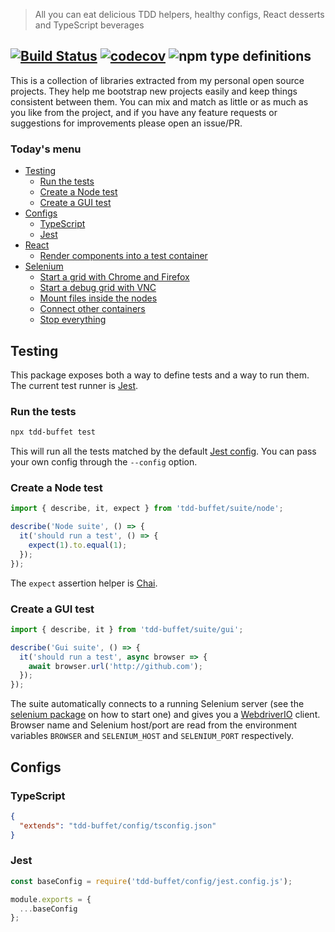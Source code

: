 > All you can eat delicious TDD helpers, healthy configs, React desserts and TypeScript beverages

[![Build Status](https://travis-ci.com/NiGhTTraX/tdd-buffet.svg?branch=master)](https://travis-ci.com/NiGhTTraX/tdd-buffet) [![codecov](https://codecov.io/gh/NiGhTTraX/tdd-buffet/branch/master/graph/badge.svg)](https://codecov.io/gh/NiGhTTraX/tdd-buffet) ![npm type definitions](https://img.shields.io/npm/types/tdd-buffet.svg)
----

This is a collection of libraries extracted from my personal open source projects. They help me bootstrap new projects easily and keep things consistent between them. You can mix and match as little or as much as you like from the project, and if you have any feature requests or suggestions for improvements please open an issue/PR.


### Today's menu

- [Testing](#testing)
  - [Run the tests](#run-the-tests)
  - [Create a Node test](#create-a-node-test)
  - [Create a GUI test](#create-a-gui-test)
- [Configs](#configs)
  - [TypeScript](#typescript)
  - [Jest](#jest)
- [React](./packages/react)
  - [Render components into a test container](./packages/react/README.md#render-components-into-a-test-container)
- [Selenium](./packages/selenium)
  - [Start a grid with Chrome and Firefox](./packages/selenium/README.md#start-a-grid-with-chrome-and-firefox)
  - [Start a debug grid with VNC](./packages/selenium/README.md#start-a-grid-with-debug-nodes-with-vnc)
  - [Mount files inside the nodes](./packages/selenium/README.md#mount-files-inside-the-nodes)
  - [Connect other containers](./packages/selenium/README.md#connect-other-containers)
  - [Stop everything](./packages/selenium/README.md#stop-everything)
  

## Testing

This package exposes both a way to define tests and a way to run them. The current test runner is [Jest](https://jestjs.io).

### Run the tests

```sh
npx tdd-buffet test
```

This will run all the tests matched by the default [Jest config](#jest). You can pass your own config through the `--config` option.

### Create a Node test

```typescript
import { describe, it, expect } from 'tdd-buffet/suite/node';

describe('Node suite', () => {
  it('should run a test', () => {
    expect(1).to.equal(1); 
  });
});
```

The `expect` assertion helper is [Chai](https://www.chaijs.com/).

### Create a GUI test

```typescript
import { describe, it } from 'tdd-buffet/suite/gui';

describe('Gui suite', () => {
  it('should run a test', async browser => {
    await browser.url('http://github.com');
  });
});
```

The suite automatically connects to a running Selenium server (see the [selenium package](./packages/selenium) on how to start one) and gives you a [WebdriverIO](https://webdriver.io) client. Browser name and Selenium host/port are read from the environment variables `BROWSER` and `SELENIUM_HOST` and `SELENIUM_PORT` respectively.


## Configs

### TypeScript

```json
{
  "extends": "tdd-buffet/config/tsconfig.json"
}
```

### Jest

```js
const baseConfig = require('tdd-buffet/config/jest.config.js');

module.exports = {
  ...baseConfig
};
```
